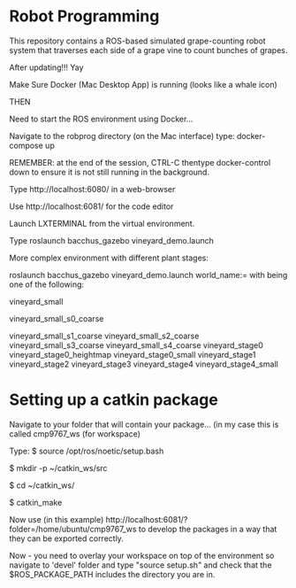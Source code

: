 # Robot Programming

This repository contains a ROS-based simulated grape-counting robot system that traverses each side of a grape vine to count bunches of grapes.


After updating!!! Yay

Make Sure Docker (Mac Desktop App) is running (looks like a whale icon)

THEN 

Need to start the ROS environment using Docker...

Navigate to the robprog directory (on the Mac interface) type: docker-compose up

REMEMBER: at the end of the session, CTRL-C thentype docker-control down to ensure it is not still running in the background.


Type http://localhost:6080/ in a web-browser

Use http://localhost:6081/ for the code editor

Launch LXTERMINAL from the virtual environment.

Type roslaunch bacchus_gazebo vineyard_demo.launch

More complex environment with different plant stages:

roslaunch bacchus_gazebo vineyard_demo.launch world_name:=<WORLD>
with <WORLD> being one of the following:

vineyard_small
  
vineyard_small_s0_coarse
  
vineyard_small_s1_coarse
vineyard_small_s2_coarse
vineyard_small_s3_coarse
vineyard_small_s4_coarse
vineyard_stage0
vineyard_stage0_heightmap
vineyard_stage0_small
vineyard_stage1
vineyard_stage2
vineyard_stage3
vineyard_stage4
vineyard_stage4_small

# Setting up a catkin package
  
Navigate to your folder that will contain your package...
(in my case this is called cmp9767_ws (for workspace)

Type:
$ source /opt/ros/noetic/setup.bash
  
$ mkdir -p ~/catkin_ws/src
  
$ cd ~/catkin_ws/
  
$ catkin_make
  
Now use (in this example) http://localhost:6081/?folder=/home/ubuntu/cmp9767_ws to develop the packages in a way that they can be exported correctly.
 
Now - you need to overlay your workspace on top of the environment so navigate to 'devel' folder and type 
  "source setup.sh" and check that the $ROS_PACKAGE_PATH includes the directory you are in.
  
  
